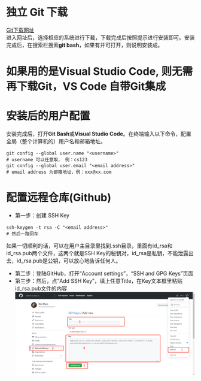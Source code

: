 # 独立 Git 下载
[Git下载网址](https://git-scm.com/downloads)  
进入网址后，选择相应的系统进行下载，下载完成后按照提示进行安装即可。安装完成后，在搜索栏搜索**git bash**，如果有并可打开，则说明安装成。

# 如果用的是Visual Studio Code, 则无需再下载Git，VS Code 自带Git集成

# 安装后的用户配置

安装完成后，打开**Git Bash**或**Visual Studio Code**。在终端输入以下命令，配置全局（整个计算机的）用户名和邮箱地址。
```shell
git config --global user.name "<username>"
# username 可以任意取， 例：cs123
git config --global user.email "<email address>"
# email address 为邮箱地址，例：xxx@xx.com
```

# 配置远程仓库(Github)

 * 第一步：创建 SSH Key
 ```shell
 ssh-keygen -t rsa -C "<email address>"
 # 然后一路回车
 ```
如果一切顺利的话，可以在用户主目录里找到.ssh目录，里面有id_rsa和id_rsa.pub两个文件，这两个就是SSH Key的秘钥对，id_rsa是私钥，不能泄露出去，id_rsa.pub是公钥，可以放心地告诉任何人。
 * 第二步：登陆GitHub，打开“Account settings”，“SSH and GPG Keys”页面
 * 第三步：然后，点“Add SSH Key”，填上任意Title，在Key文本框里粘贴id_rsa.pub文件的内容
 ![配置过程](01.png)

